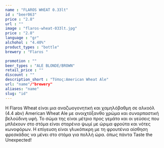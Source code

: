 ```yaml
---
name : "FLAROS WHEAT 0.33lt"
id : "beer063"
price : "2.8"
url : ""
image : "flaros-wheat-033lt.jpg"
price : "2.8"
language : "gr"
alchohol : "4.40%"
product_types : "bottle"
brewery : "Flaros "

promotion : ""
beer_types : "ALE BLONDE/BROWN"
retail_price : ""
discount : ""
description_short : "Τύπος:American Wheat Ale"
url: "name"/"brewery"
aliases: "name"
slug: "id"
---
```


H Flaros Wheat είναι μια αναζωογονητική και χαμηλόβαθμη σε αλκοόλ (4.4 abv) American Wheat Ale με ανοιχτόξανθο χρώμα και συναρπαστική βελούδινη υφή. Το σώμα της είναι μέτριο προς γεμάτο και οι γεύσεις που μπλέκουν στο στόμα είναι σταρένιο ψωμί με ώριμα φρούτα και νότες κωνοφόρων. Η επίγευση είναι γλυκόπικρη με τη φρουτένια αίσθηση φρεσκάδας να μένει στο στόμα για πολλή ώρα. όπως πάντα Taste the Unexpected!
